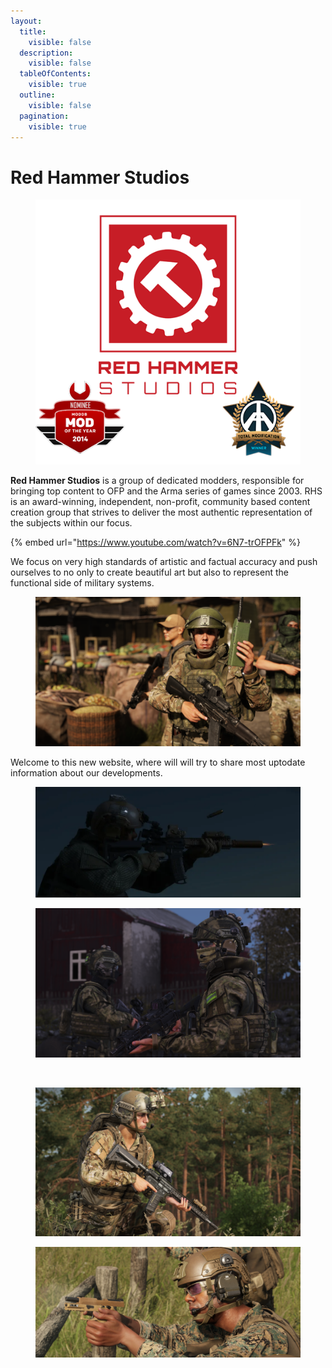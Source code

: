 ```yaml
---
layout:
  title:
    visible: false
  description:
    visible: false
  tableOfContents:
    visible: true
  outline:
    visible: false
  pagination:
    visible: true
---
```


# Red Hammer Studios

<figure><img src=".gitbook/assets/rhs_logo_lead.png" alt=""><figcaption></figcaption></figure>

**Red Hammer Studios** is a group of dedicated modders, responsible for bringing top content to OFP and the Arma series of games since 2003. RHS is an award-winning, independent, non-profit, community based content creation group that strives to deliver the most authentic representation of the subjects within our focus.

{% embed url="https://www.youtube.com/watch?v=6N7-trOFPFk" %}

We focus on very high standards of artistic and factual accuracy and push ourselves to no only to create beautiful art but also to represent the functional side of military systems.

<figure><img src=".gitbook/assets/1874880_20240427013035_1.png" alt=""><figcaption></figcaption></figure>

Welcome to this new website, where will will try to share most uptodate information about our developments.

<figure><img src=".gitbook/assets/20241022003742_1.webp" alt=""><figcaption></figcaption></figure>

<figure><img src=".gitbook/assets/1874880_20240516232527_1.webp" alt=""><figcaption></figcaption></figure>

<figure><img src=".gitbook/assets/1874880_20240329024623_1.png" alt=""><figcaption></figcaption></figure>

<figure><img src=".gitbook/assets/1874880_20240318135552_1.png" alt=""><figcaption></figcaption></figure>

<figure><img src=".gitbook/assets/20240516215052_1.jpg" alt=""><figcaption></figcaption></figure>
